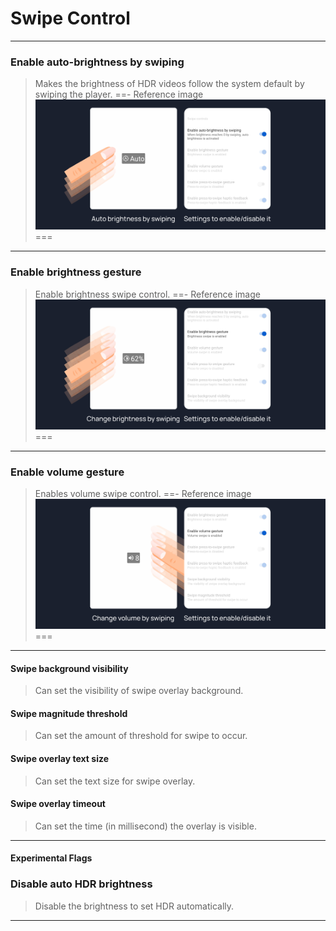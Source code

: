 # Swipe Control
---
### Enable auto-brightness by swiping
>Makes the brightness of HDR videos follow the system default by swiping the player.
==- Reference image
![](/assets/youtube/swipe-control/Enable-auto-brightness-by-swiping.jpg)
===
---
### Enable brightness gesture
>Enable brightness swipe control.
==- Reference image
![](/assets/youtube/swipe-control/Enable-brightness-gesture.jpg)
===
---
### Enable volume gesture
>Enables volume swipe control.
==- Reference image
![](/assets/youtube/swipe-control/Enable-volume-gesture.jpg)
===
---

#### Swipe background visibility
>Can set the visibility of swipe overlay background.

#### Swipe magnitude threshold
>Can set the amount of threshold for swipe to occur.

#### Swipe overlay text size
>Can set the text size for swipe overlay. 

#### Swipe overlay timeout
>Can set the time (in millisecond) the overlay is visible.
---
#### Experimental Flags

### Disable auto HDR brightness
>Disable the brightness to set HDR automatically.

---